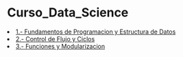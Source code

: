 # Curso_Data_Science
<li><a href="https://github.com/rorrocas/Curso_Data_Science/tree/main/I%20Fundamentos%20de%20Programacion%20y%20Estructura%20de%20Datos"> 1.- Fundamentos de Programacion y Estructura de Datos </li>
<li><a href="https://github.com/rorrocas/Curso_Data_Science/tree/main/II%20Control%20de%20Flujo%20y%20Ciclos"> 2.- Control de Flujo y Ciclos</li>
<li><a href="https://github.com/rorrocas/Curso_Data_Science/tree/main/III%20Funciones%20y%20Modularizacion"> 3.- Funciones y Modularizacion</li>
